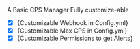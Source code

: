 A Basic CPS Manager Fully customize-able
- [x] {Customizable Webhook in Config.yml}
- [X] {Customizable Max CPS in Config.yml}
- [X] {Customizable Permissions to get Alerts}
